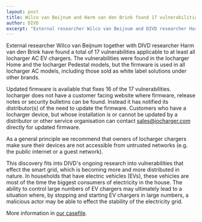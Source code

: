```yaml
---
layout: post
title: Wilco van Beijnum and Harm van den Brink found 17 vulnerabilities in Iocharger EV chargers. 16 fixed, 1 unfixed.
author: DIVD
excerpt: "External researcher Wilco van Beijnum and DIVD researcher Harm van der Brink have found 17 vulnerabilities in EV chargers of Iocharger. Limited details released on this website."
---
```

External researcher Wilco van Beijnum together with DIVD researcher Harm van den Brink have found a total of 17 vulnerabilities applicable to at least all Iocharger AC EV chargers. The vulnerabilities were found in the Iocharger Home and the Iocharger Pedestal models, but the firmware is used in all Iocharger AC models, including those sold as white label solutions under other brands. 

Updated firmware is available that fixes 16 of the 17 vulnerabilities. Iocharger does not have a customer facing website where firmware, release notes or security bulletins can be found. Instead it has notified its distributor(s) of the need to update the firmware. Customers who have a Iocharger device, but whose installation is or cannot be updated by a distributor or other service organisation can contact sales@iocharger.com directly for updated firmware.

As a general principle we recommend that owners of Iocharger chargers make sure their devices are not accessible from untrusted networks (e.g. the public internet or a guest network).

This discovery fits into DIVD's ongoing research into vulnerabilities that effect the smart grid, which is becoming more and more distributed in nature. In households that have electric vehicles (EVs), these vehicles are most of the time the biggest consumers of electricity in the house. The ability to control large numbers of EV chargers may ultimately lead to a situation where, by stopping and starting EV chargers in large numbers, a malicious actor may be able to effect the stability of the electricity grid.

More information in [our casefile](/DIVD-2024-00035/).
